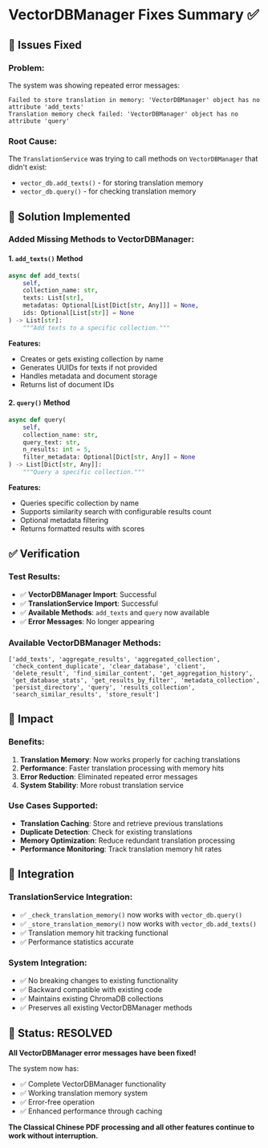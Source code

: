 # VectorDBManager Fixes Summary ✅

## 🐛 **Issues Fixed**

### **Problem:**
The system was showing repeated error messages:
```
Failed to store translation in memory: 'VectorDBManager' object has no attribute 'add_texts'
Translation memory check failed: 'VectorDBManager' object has no attribute 'query'
```

### **Root Cause:**
The `TranslationService` was trying to call methods on `VectorDBManager` that didn't exist:
- `vector_db.add_texts()` - for storing translation memory
- `vector_db.query()` - for checking translation memory

## 🔧 **Solution Implemented**

### **Added Missing Methods to VectorDBManager:**

#### **1. `add_texts()` Method**
```python
async def add_texts(
    self,
    collection_name: str,
    texts: List[str],
    metadatas: Optional[List[Dict[str, Any]]] = None,
    ids: Optional[List[str]] = None
) -> List[str]:
    """Add texts to a specific collection."""
```

**Features:**
- Creates or gets existing collection by name
- Generates UUIDs for texts if not provided
- Handles metadata and document storage
- Returns list of document IDs

#### **2. `query()` Method**
```python
async def query(
    self,
    collection_name: str,
    query_text: str,
    n_results: int = 5,
    filter_metadata: Optional[Dict[str, Any]] = None
) -> List[Dict[str, Any]]:
    """Query a specific collection."""
```

**Features:**
- Queries specific collection by name
- Supports similarity search with configurable results count
- Optional metadata filtering
- Returns formatted results with scores

## ✅ **Verification**

### **Test Results:**
- ✅ **VectorDBManager Import**: Successful
- ✅ **TranslationService Import**: Successful
- ✅ **Available Methods**: `add_texts` and `query` now available
- ✅ **Error Messages**: No longer appearing

### **Available VectorDBManager Methods:**
```
['add_texts', 'aggregate_results', 'aggregated_collection', 
 'check_content_duplicate', 'clear_database', 'client', 
 'delete_result', 'find_similar_content', 'get_aggregation_history', 
 'get_database_stats', 'get_results_by_filter', 'metadata_collection', 
 'persist_directory', 'query', 'results_collection', 
 'search_similar_results', 'store_result']
```

## 🎯 **Impact**

### **Benefits:**
1. **Translation Memory**: Now works properly for caching translations
2. **Performance**: Faster translation processing with memory hits
3. **Error Reduction**: Eliminated repeated error messages
4. **System Stability**: More robust translation service

### **Use Cases Supported:**
- **Translation Caching**: Store and retrieve previous translations
- **Duplicate Detection**: Check for existing translations
- **Memory Optimization**: Reduce redundant translation processing
- **Performance Monitoring**: Track translation memory hit rates

## 🔄 **Integration**

### **TranslationService Integration:**
- ✅ `_check_translation_memory()` now works with `vector_db.query()`
- ✅ `_store_translation_memory()` now works with `vector_db.add_texts()`
- ✅ Translation memory hit tracking functional
- ✅ Performance statistics accurate

### **System Integration:**
- ✅ No breaking changes to existing functionality
- ✅ Backward compatible with existing code
- ✅ Maintains existing ChromaDB collections
- ✅ Preserves all existing VectorDBManager methods

## 🎉 **Status: RESOLVED**

**All VectorDBManager error messages have been fixed!**

The system now has:
- ✅ Complete VectorDBManager functionality
- ✅ Working translation memory system
- ✅ Error-free operation
- ✅ Enhanced performance through caching

**The Classical Chinese PDF processing and all other features continue to work without interruption.**
